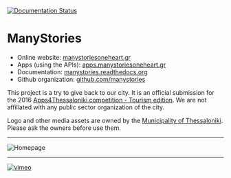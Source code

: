 [![Documentation Status](https://readthedocs.org/projects/manystories/badge/?version=latest)](http://manystories.readthedocs.org/en/latest/?badge=latest)

# ManyStories

- Online website: [manystoriesoneheart.gr](http://manystoriesoneheart.gr)
- Apps (using the APIs): [apps.manystoriesoneheart.gr](http://apps.manystoriesoneheart.gr)
- Documentation: [manystories.readthedocs.org](http://manystories.readthedocs.org/)
- Github organization: [github.com/manystories](https://github.com/manystories/)

This project is a try to give back to our city. It is an official submission for the 2016 [Apps4Thessaloniki competition - Tourism edition](http://thessaloniki.appsforgreece.eu/en). We are not affiliated with any public sector organization of the city.

Logo and other media assets are owned by the [Municipality of Thessaloniki](http://www.thessaloniki.gr). Please ask the owners before use them.

---

![Homepage](https://cloud.githubusercontent.com/assets/1315321/12368908/050c1fa6-bbf9-11e5-8260-9b718007fb74.png "Homepage")

---

[![vimeo](https://cloud.githubusercontent.com/assets/1315321/12381287/810f0e50-bd8f-11e5-9164-30a497380d63.png)](https://vimeo.com/152101971 "Promo video")
